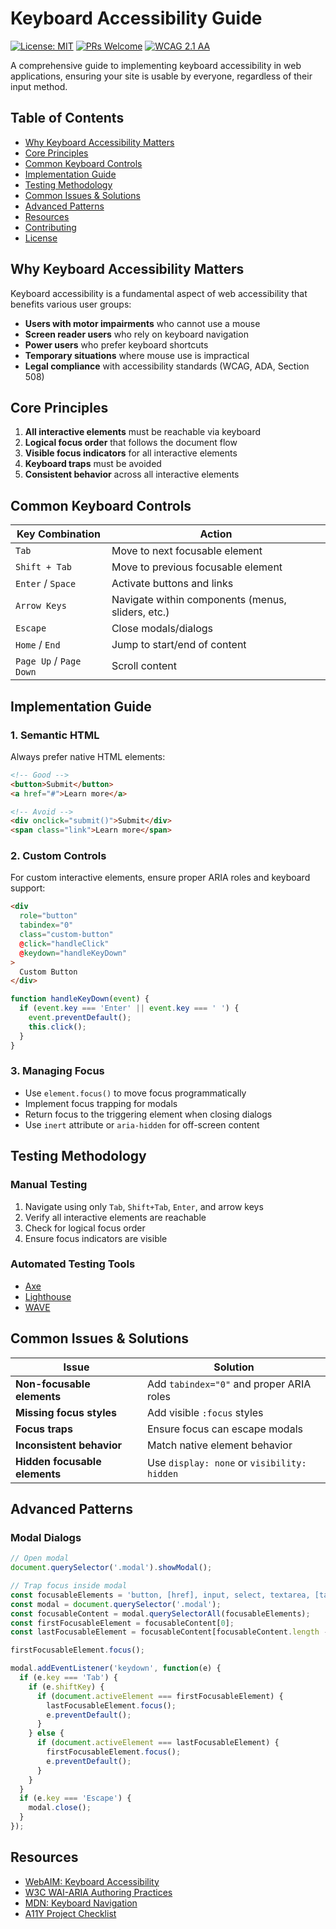 # Keyboard Accessibility Guide

[![License: MIT](https://img.shields.io/badge/License-MIT-yellow.svg)](https://opensource.org/licenses/MIT)
[![PRs Welcome](https://img.shields.io/badge/PRs-welcome-brightgreen.svg)](http://makeapullrequest.com)
[![WCAG 2.1 AA](https://img.shields.io/badge/WCAG-2.1_AA-5C6BC0.svg)](https://www.w3.org/TR/WCAG21/)

A comprehensive guide to implementing keyboard accessibility in web applications, ensuring your site is usable by everyone, regardless of their input method.

## Table of Contents

- [Why Keyboard Accessibility Matters](#why-keyboard-accessibility-matters)
- [Core Principles](#core-principles)
- [Common Keyboard Controls](#common-keyboard-controls)
- [Implementation Guide](#implementation-guide)
- [Testing Methodology](#testing-methodology)
- [Common Issues & Solutions](#common-issues--solutions)
- [Advanced Patterns](#advanced-patterns)
- [Resources](#resources)
- [Contributing](#contributing)
- [License](#license)

## Why Keyboard Accessibility Matters

Keyboard accessibility is a fundamental aspect of web accessibility that benefits various user groups:

- **Users with motor impairments** who cannot use a mouse
- **Screen reader users** who rely on keyboard navigation
- **Power users** who prefer keyboard shortcuts
- **Temporary situations** where mouse use is impractical
- **Legal compliance** with accessibility standards (WCAG, ADA, Section 508)

## Core Principles

1. **All interactive elements** must be reachable via keyboard
2. **Logical focus order** that follows the document flow
3. **Visible focus indicators** for all interactive elements
4. **Keyboard traps** must be avoided
5. **Consistent behavior** across all interactive elements

## Common Keyboard Controls

| Key Combination | Action |
|-----------------|--------|
| `Tab` | Move to next focusable element |
| `Shift + Tab` | Move to previous focusable element |
| `Enter` / `Space` | Activate buttons and links |
| `Arrow Keys` | Navigate within components (menus, sliders, etc.) |
| `Escape` | Close modals/dialogs |
| `Home` / `End` | Jump to start/end of content |
| `Page Up` / `Page Down` | Scroll content |

## Implementation Guide

### 1. Semantic HTML

Always prefer native HTML elements:

```html
<!-- Good -->
<button>Submit</button>
<a href="#">Learn more</a>

<!-- Avoid -->
<div onclick="submit()">Submit</div>
<span class="link">Learn more</span>
```

### 2. Custom Controls

For custom interactive elements, ensure proper ARIA roles and keyboard support:

```html
<div 
  role="button" 
  tabindex="0"
  class="custom-button"
  @click="handleClick"
  @keydown="handleKeyDown"
>
  Custom Button
</div>
```

```javascript
function handleKeyDown(event) {
  if (event.key === 'Enter' || event.key === ' ') {
    event.preventDefault();
    this.click();
  }
}
```

### 3. Managing Focus

- Use `element.focus()` to move focus programmatically
- Implement focus trapping for modals
- Return focus to the triggering element when closing dialogs
- Use `inert` attribute or `aria-hidden` for off-screen content

## Testing Methodology

### Manual Testing
1. Navigate using only `Tab`, `Shift+Tab`, `Enter`, and arrow keys
2. Verify all interactive elements are reachable
3. Check for logical focus order
4. Ensure focus indicators are visible

### Automated Testing Tools
- [Axe](https://www.deque.com/axe/)
- [Lighthouse](https://developers.google.com/web/tools/lighthouse)
- [WAVE](https://wave.webaim.org/)

## Common Issues & Solutions

| Issue | Solution |
|-------|----------|
| **Non-focusable elements** | Add `tabindex="0"` and proper ARIA roles |
| **Missing focus styles** | Add visible `:focus` styles |
| **Focus traps** | Ensure focus can escape modals |
| **Inconsistent behavior** | Match native element behavior |
| **Hidden focusable elements** | Use `display: none` or `visibility: hidden` |

## Advanced Patterns

### Modal Dialogs
```javascript
// Open modal
document.querySelector('.modal').showModal();

// Trap focus inside modal
const focusableElements = 'button, [href], input, select, textarea, [tabindex]:not([tabindex="-1"])';
const modal = document.querySelector('.modal');
const focusableContent = modal.querySelectorAll(focusableElements);
const firstFocusableElement = focusableContent[0];
const lastFocusableElement = focusableContent[focusableContent.length - 1];

firstFocusableElement.focus();

modal.addEventListener('keydown', function(e) {
  if (e.key === 'Tab') {
    if (e.shiftKey) {
      if (document.activeElement === firstFocusableElement) {
        lastFocusableElement.focus();
        e.preventDefault();
      }
    } else {
      if (document.activeElement === lastFocusableElement) {
        firstFocusableElement.focus();
        e.preventDefault();
      }
    }
  }
  if (e.key === 'Escape') {
    modal.close();
  }
});
```

## Resources

- [WebAIM: Keyboard Accessibility](https://webaim.org/techniques/keyboard/)
- [W3C WAI-ARIA Authoring Practices](https://www.w3.org/WAI/ARIA/apg/)
- [MDN: Keyboard Navigation](https://developer.mozilla.org/en-US/docs/Web/Accessibility/Keyboard-navigable_JavaScript_widgets)
- [A11Y Project Checklist](https://www.a11yproject.com/checklist/)

